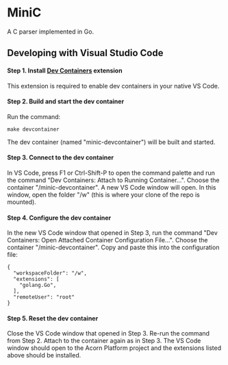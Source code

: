 # MiniC

A C parser implemented in Go.

## Developing with Visual Studio Code

#### Step 1. Install [Dev Containers](https://marketplace.visualstudio.com/items?itemName=ms-vscode-remote.remote-containers) extension

This extension is required to enable dev containers in your native VS Code.

#### Step 2. Build and start the dev container

Run the command:
```
make devcontainer
```
The dev container (named "minic-devcontainer") will be built and started.

#### Step 3. Connect to the dev container

In VS Code, press F1 or Ctrl-Shift-P to open the command palette and run the command "Dev Containers: Attach to Running Container...".  Choose the container "/minic-devcontainer".  A new VS Code window will open.  In this window, open the folder "/w" (this is where your clone of the repo is mounted).

#### Step 4. Configure the dev container

In the new VS Code window that opened in Step 3, run the command "Dev Containers: Open Attached Container Configuration File...".  Choose the container "/minic-devcontainer".  Copy and paste this into the configuration file:
```
{
  "workspaceFolder": "/w",
  "extensions": [
    "golang.Go",
  ],
  "remoteUser": "root"
}
```

#### Step 5. Reset the dev container

Close the VS Code window that opened in Step 3.  Re-run the command from Step 2.  Attach to the container again as in Step 3.  The VS Code window should open to the Acorn Platform project and the extensions listed above should be installed.

